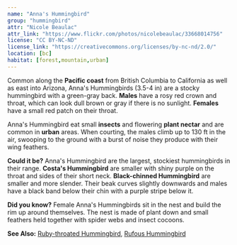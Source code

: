 ```yaml
---
name: "Anna's Hummingbird"
group: "hummingbird"
attr: "Nicole Beaulac"
attr_link: "https://www.flickr.com/photos/nicolebeaulac/33668014756"
license: "CC BY-NC-ND"
license_link: "https://creativecommons.org/licenses/by-nc-nd/2.0/"
location: [bc]
habitat: [forest,mountain,urban]
---
```

Common along the **Pacific coast** from British Columbia to California as well as east into Arizona, Anna's Hummingbirds (3.5-4 in) are a stocky hummingbird with a green-gray back. **Males** have a rosy red crown and throat, which can look dull brown or gray if there is no sunlight. **Females** have a small red patch on their throat.

Anna's Hummingbird eat small **insects** and flowering **plant nectar** and are common in **urban** areas. When courting, the males climb up to 130 ft in the air, swooping to the ground with a burst of noise they produce with their wing feathers.

**Could it be?** Anna's Hummingbird are the largest, stockiest hummingbirds in their range. **Costa's Hummingbird** are smaller with shiny purple on the throat and sides of their short neck. **Black-chinned Hummingbird** are smaller and more slender. Their beak curves slightly downwards and males have a black band below their chin with a purple stripe below it.

**Did you know?** Female Anna's Hummingbirds sit in the nest and build the rim up around themselves. The nest is made of plant down and small feathers held together with spider webs and insect cocoons.

<!-- generated, do not edit -->
**See Also:**
[Ruby-throated Hummingbird](/birds/rubyhum/),
[Rufous Hummingbird](/birds/rufhum/)
